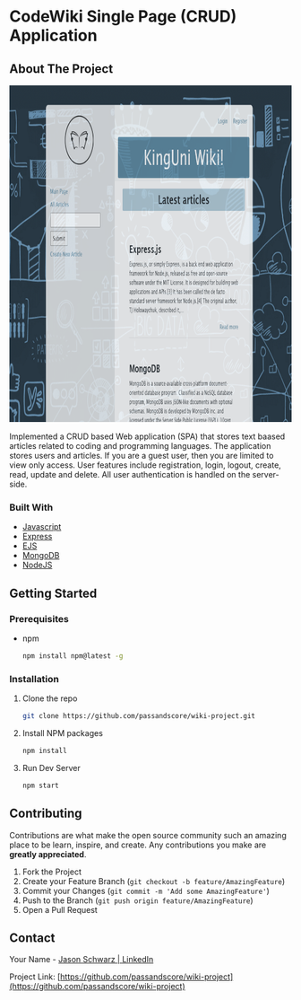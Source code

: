 # CodeWiki Single Page (CRUD) Application

<!-- ABOUT THE PROJECT -->

## About The Project

<p align=”center”>
<img src="images/readme-cover.png" alt="Logo" width="800" height="600">
</p>


Implemented a CRUD based Web application (SPA) that stores text baased articles related to coding and programming languages. The application stores users and articles. If you are a guest user, then you are limited to view only access. User features include registration, login, logout, create, read, update and delete. All user authentication is handled on the server-side.


### Built With

- [Javascript](https://www.javascript.com/)
- [Express](https://expressjs.com/)
- [EJS](https://ejs.co/)
- [MongoDB](https://www.mongodb.com/)
- [NodeJS](https://nodejs.dev/)

<!-- GETTING STARTED -->

## Getting Started

### Prerequisites

- npm
  ```sh
  npm install npm@latest -g
  ```

### Installation

1. Clone the repo
   ```sh
   git clone https://github.com/passandscore/wiki-project.git
   ```
2. Install NPM packages
   ```sh
   npm install
   ```
3. Run Dev Server
   ```sh
   npm start
   ```

<!-- CONTRIBUTING -->

## Contributing

Contributions are what make the open source community such an amazing place to be learn, inspire, and create. Any contributions you make are **greatly appreciated**.

1. Fork the Project
2. Create your Feature Branch (`git checkout -b feature/AmazingFeature`)
3. Commit your Changes (`git commit -m 'Add some AmazingFeature'`)
4. Push to the Branch (`git push origin feature/AmazingFeature`)
5. Open a Pull Request



<!-- CONTACT -->

## Contact

Your Name - [Jason Schwarz | LinkedIn](https://www.linkedin.com/in/jason-schwarz-75b91482/)

Project Link: [https://github.com/passandscore/wiki-project](https://github.com/passandscore/wiki-project)
